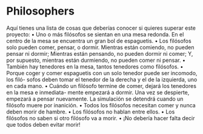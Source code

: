 # Philosophers
Aquí tienes una lista de cosas que deberías conocer si quieres superar este proyecto:
• Uno o más filósofos se sientan en una mesa redonda.
En el centro de la mesa se encuentra un gran bol de espaguetis.
• Los filósofos solo pueden comer, pensar, o dormir.
Mientras están comiendo, no pueden pensar ni dormir;
Mientras están pensando, no pueden dormir ni comer;
Y, por supuesto, mientras están durmiendo, no pueden comer ni pensar.
• También hay tenedores en la mesa, tantos tenedores como filósofos.
• Porque coger y comer espaguetis con un solo tenedor puede ser incomodo, los filó-
sofos deben tomar el tenedor de la derecha y el de la izquierda, uno en cada mano.
• Cuándo un filósofo termine de comer, dejará los tenedores en la mesa e inmediata-
mente empezará a dormir. Una vez se despierte, empezará a pensar nuevamente.
La simulación se detendrá cuando un filósofo muere por inanición.
• Todos los filósofos necesitan comer y nunca deben morir de hambre.
• Los filósofos no hablan entre ellos.
• Los filósofos no saben si otro filósofo va a morir.
• ¡No debería hacer falta decir que todos deben evitar morir!
